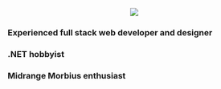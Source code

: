 <p align="center">
<img src="https://skillicons.dev/icons?i=js,html,css,react,aws,blender,cs,dotnet,express,git,github,java,md,mongodb,mysql,nodejs,powershell,py,selenium,unity,vscode,visualstudio&perline=11">
</p>

<h3>Experienced full stack web developer and designer</h3>
<h3>.NET hobbyist</h3>
<h3>Midrange Morbius enthusiast</h3>


